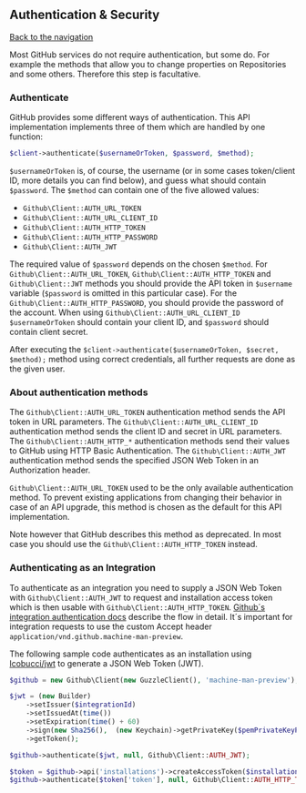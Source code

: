 ## Authentication & Security
[Back to the navigation](README.md)

Most GitHub services do not require authentication, but some do. For example the methods that allow you to change
properties on Repositories and some others. Therefore this step is facultative.

### Authenticate

GitHub provides some different ways of authentication. This API implementation implements three of them which are handled by one function:

```php
$client->authenticate($usernameOrToken, $password, $method);
```

`$usernameOrToken` is, of course, the username (or in some cases token/client ID, more details you can find below),
and guess what should contain `$password`. The `$method` can contain one of the five allowed values:

* `Github\Client::AUTH_URL_TOKEN`
* `Github\Client::AUTH_URL_CLIENT_ID`
* `Github\Client::AUTH_HTTP_TOKEN`
* `Github\Client::AUTH_HTTP_PASSWORD`
* `Github\Client::AUTH_JWT`

The required value of `$password` depends on the chosen `$method`. For `Github\Client::AUTH_URL_TOKEN`,
`Github\Client::AUTH_HTTP_TOKEN` and `Github\Client::JWT` methods you should provide the API token in
`$username` variable (`$password` is omitted in this particular case). For the
`Github\Client::AUTH_HTTP_PASSWORD`, you should provide the password of the account. When using `Github\Client::AUTH_URL_CLIENT_ID`
`$usernameOrToken` should contain your client ID, and `$password` should contain client secret.

After executing the `$client->authenticate($usernameOrToken, $secret, $method);` method using correct credentials,
all further requests are done as the given user.

### About authentication methods

The `Github\Client::AUTH_URL_TOKEN` authentication method sends the API token in URL parameters.
The `Github\Client::AUTH_URL_CLIENT_ID` authentication method sends the client ID and secret in URL parameters.
The `Github\Client::AUTH_HTTP_*` authentication methods send their values to GitHub using HTTP Basic Authentication.
The `Github\Client::AUTH_JWT` authentication method sends the specified JSON Web Token in an Authorization header.

`Github\Client::AUTH_URL_TOKEN` used to be the only available authentication method. To prevent existing applications
from changing their behavior in case of an API upgrade, this method is chosen as the default for this API implementation.

Note however that GitHub describes this method as deprecated. In most case you should use the
`Github\Client::AUTH_HTTP_TOKEN` instead.

### Authenticating as an Integration

To authenticate as an integration you need to supply a JSON Web Token with `Github\Client::AUTH_JWT` to request
and installation access token which is then usable with `Github\Client::AUTH_HTTP_TOKEN`. [Github´s integration
authentication docs](https://developer.github.com/early-access/integrations/authentication/) describe the flow in detail.
It´s important for integration requests to use the custom Accept header `application/vnd.github.machine-man-preview`.

The following sample code authenticates as an installation using [lcobucci/jwt](https://github.com/lcobucci/jwt/tree/3.2.0)
to generate a JSON Web Token (JWT).

```php
$github = new Github\Client(new GuzzleClient(), 'machine-man-preview');

$jwt = (new Builder)
    ->setIssuer($integrationId)
    ->setIssuedAt(time())
    ->setExpiration(time() + 60)
    ->sign(new Sha256(),  (new Keychain)->getPrivateKey($pemPrivateKeyPath))
    ->getToken();

$github->authenticate($jwt, null, Github\Client::AUTH_JWT);

$token = $github->api('installations')->createAccessToken($installationId);
$github->authenticate($token['token'], null, Github\Client::AUTH_HTTP_TOKEN);
```

